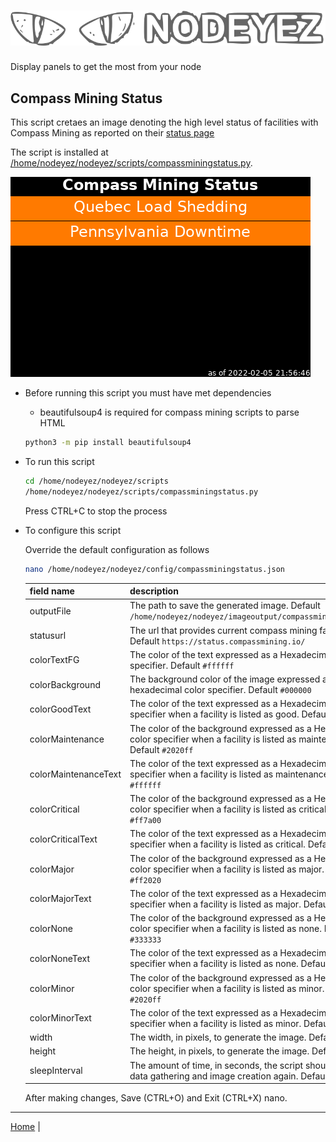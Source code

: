 # ![Nodeyez](../images/nodeyez.svg)
Display panels to get the most from your node

## Compass Mining Status

This script cretaes an image denoting the high level status of facilities with
Compass Mining as reported on their [status page](https://status.compassmining.io)

The script is installed at [/home/nodeyez/nodeyez/scripts/compassminingstatus.py](../scripts/compassminingstatus.py).

![sample image of compass mining status](../images/compassminingstatus.png)

* Before running this script you must have met dependencies

   - beautifulsoup4 is required for compass mining scripts to parse HTML

   ```sh
   python3 -m pip install beautifulsoup4
   ```

* To run this script

   ```sh
   cd /home/nodeyez/nodeyez/scripts
   /home/nodeyez/nodeyez/scripts/compassminingstatus.py
   ```

   Press CTRL+C to stop the process

* To configure this script

   Override the default configuration as follows

   ```sh
   nano /home/nodeyez/nodeyez/config/compassminingstatus.json
   ```

   | field name | description |
   | --- | --- |
   | outputFile | The path to save the generated image. Default `/home/nodeyez/nodeyez/imageoutput/compassminingstatus.png` |
   | statusurl | The url that provides current compass mining facility status. Default `https://status.compassmining.io/` |
   | colorTextFG | The color of the text expressed as a Hexadecimal color specifier. Default `#ffffff` |
   | colorBackground | The background color of the image expressed as a hexadecimal color specifier. Default `#000000` |
   | colorGoodText | The color of the text expressed as a Hexadecimal color specifier when a facility is listed as good. Default `#40ff40` |
   | colorMaintenance | The color of the background expressed as a Hexadecimal color specifier when a facility is listed as maintenance. Default `#2020ff` |
   | colorMaintenanceText | The color of the text expressed as a Hexadecimal color specifier when a facility is listed as maintenance. Default `#ffffff` | 
   | colorCritical | The color of the background expressed as a Hexadecimal color specifier when a facility is listed as critical. Default `#ff7a00` | 
   | colorCriticalText | The color of the text expressed as a Hexadecimal color specifier when a facility is listed as critical. Default `#ffffff` | 
   | colorMajor | The color of the background expressed as a Hexadecimal color specifier when a facility is listed as major. Default `#ff2020` |
   | colorMajorText | The color of the text expressed as a Hexadecimal color specifier when a facility is listed as major. Default `#ffffff` |  
   | colorNone | The color of the background expressed as a Hexadecimal color specifier when a facility is listed as none. Default `#333333` | 
   | colorNoneText | The color of the text expressed as a Hexadecimal color specifier when a facility is listed as none. Default `#ffffff` |
   | colorMinor | The color of the background expressed as a Hexadecimal color specifier when a facility is listed as minor. Default `#2020ff` |
   | colorMinorText | The color of the text expressed as a Hexadecimal color specifier when a facility is listed as minor. Default `#ffffff` |
   | width | The width, in pixels, to generate the image. Default `480` |
   | height | The height, in pixels, to generate the image. Default `320` |
   | sleepInterval | The amount of time, in seconds, the script should wait before data gathering and image creation again. Default `3600` |

   After making changes, Save (CTRL+O) and Exit (CTRL+X) nano.

---

[Home](../README.md) | 

